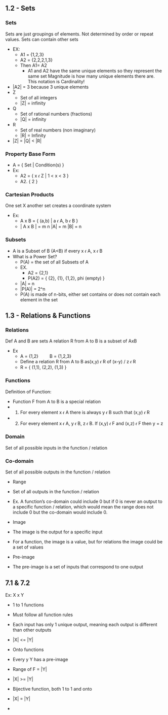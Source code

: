 ## 1.2 - Sets
### Sets
Sets are just groupings of elements. Not determined by order or repeat values. Sets can contain other sets
- EX:
	- A1 = {1,2,3}
	- A2 = {2,2,2,1,3}
	- Then A1= A2
		- A1 and A2 have the same unique elements so they represent the same set
Magnitude is how many unique elements there are. This notation is Cardinality! 
- |A2| = 3 because 3 unique elements
- Z
	- Set of all integers
	- |Z| = infinity
- Q
	- Set of rational numbers (fractions)
	- |Q| = infinity
- R
	- Set of real numbers (non imaginary)
	- |R| = Infinity
- |Z| = |Q| < |R|

### Property Base Form
- A = { Set | Condition(s) }  
- Ex:
	- A2 = { x 𝜖 Z | 1 < x < 3 }
	- A2. { 2 }

### Cartesian Products
One set X another set creates a coordinate system
- Ex:
	- A x B = { (a,b) | a 𝜖 A, b 𝜖 B }
	- | A x B | = m n |A| = m |B| = n 

### Subsets

- A is a Subset of B (A<B) if every x 𝜖 A, x 𝜖 B
- What is a Power Set?
	- P(A) = the set of all Subsets of A
	- EX.
		- A2 = {2,1}
		- P(A2) = { {2}, {1}, {1,2}, phi (empty) } 
	- |A| = n
	- |P(A)| = 2^n 
	- P(A) is made of n-bits, either set contains or does not contain each element in the set

## 1.3 - Relations & Functions

### Relations
Def A and B are sets A relation R from A to B is a subset of AxB
- Ex
	- A = {1,2}         B = {1,2,3}
	- Define a relation R from A to B as(x,y) 𝜖 R of (x-y) / z 𝜖 R
	- R = { (1,1), (2,2), (1,3) }
### Functions
Definition of Function:
- Function F from A to B is a special relation
- 1) For every element x 𝜖 A there is always y 𝜖 B such that (x,y) 𝜖 R
- 2) For every element x 𝜖 A, y 𝜖 B, z 𝜖 B. If (x,y) 𝜖 F and (x,z) 𝜖 F then y = z
### Domain
Set of all possible inputs in the function / relation
### Co-domain
Set of all possible outputs in the function / relation
- Range
    

- Set of all outputs in the function / relation
    

- Ex. A function’s co-domain could include 0 but if 0 is never an output to a specific function / relation, which would mean the range does not include 0 but the co-domain would include 0.
    

- Image 
    

- The image is the output for a specific input
    

- For a function, the image is a value, but for relations the image could be a set of values
    

- Pre-image
    

- The pre-image is a set of inputs that correspond to one output
    

## 7.1 & 7.2

Ex: X x Y

- 1 to 1 functions
    

- Must follow all function rules
    
- Each input has only 1 unique output, meaning each output is different than other outputs
    
- |X| <= |Y|
    

- Onto functions
    

- Every y Y has a pre-image
    
- Range of F = |Y|
    
- |X| >= |Y|
    

- Bijective function, both 1 to 1 and onto 
    

- |X| = |Y|
    

-   